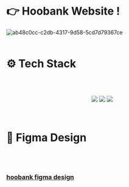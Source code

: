# 👉 Hoobank Website !
![ab48c0cc-c2db-4317-9d58-5cd7d79367ce](https://github.com/user-attachments/assets/85676714-9059-4a9e-bb20-e590206c5c57)
<br/><br/>
# ⚙️ Tech Stack
<br/><br/>
<div align="center">
  <img src="https://img.shields.io/badge/react-%2320232a.svg?style=for-the-badge&logo=react&logoColor=%2361DAFB"/>
  <img src="https://img.shields.io/badge/tailwindcss-%2338B2AC.svg?style=for-the-badge&logo=tailwind-css&logoColor=white"/>
  <img src="https://img.shields.io/badge/vite-%23646CFF.svg?style=for-the-badge&logo=vite&logoColor=white"/>
</div>
<br/><br/>

# 🌟 Figma Design
<br/><br/>

### **[hoobank figma design](https://www.figma.com/design/bUGIPys15E78w9bs1l4tgS/HooBank?node-id=310-486&t=XIsJZeLG46P9iRaB-0)**

<br/><br/>


